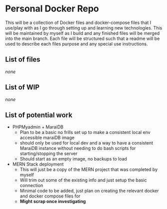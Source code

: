 # Personal Docker Repo

This will be a collection of Docker files and docker-compose files that I use/play with as I go through setting up and learning new technologies.  This will be maintained by myself as I build and any finished files will be merged into the main branch.  Each file will be structured such that a readme will be used to describe each files purpose and any special use instructions.

## List of files

*none*

## List of WIP

*none*

## List of potential work

- PHPMyadmin + MaraiDB
  - Plan to be a basic no frills set up to make a consistent local env accessible maraiDB image
  - should only be used for local dev and a way to have a consistent MaraiDB instance without needing to do bash scripts for starting/stopping the server
  - Should start as an empty image, no backups to load
- MERN Stack deployment
  - This will just be a copy of the MERN project that was completed by myself
  - Will trim out some of the existing info and just setup the basic connection
  - Minimal code to be added, just plan on creating the relevant docker and docker compose files for
  - **Might scrap once investigating**
